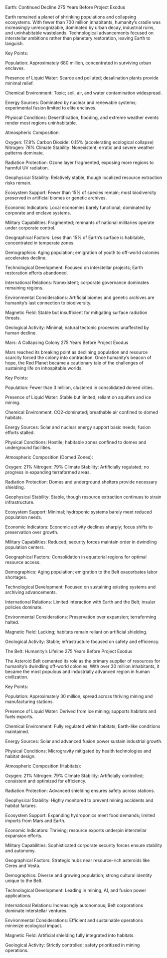 Earth: Continued Decline
275 Years Before Project Exodus

Earth remained a planet of shrinking populations and collapsing ecosystems. With fewer than 700 million inhabitants, humanity’s cradle was increasingly unrecognizable, dominated by urban decay, industrial ruins, and uninhabitable wastelands. Technological advancements focused on interstellar ambitions rather than planetary restoration, leaving Earth to languish.

Key Points:

Population: Approximately 680 million, concentrated in surviving urban enclaves.

Presence of Liquid Water: Scarce and polluted; desalination plants provide minimal relief.

Chemical Environment: Toxic; soil, air, and water contamination widespread.

Energy Sources: Dominated by nuclear and renewable systems; experimental fusion limited to elite enclaves.

Physical Conditions: Desertification, flooding, and extreme weather events render most regions uninhabitable.

Atmospheric Composition:

Oxygen: 17.8%
Carbon Dioxide: 0.15% (accelerating ecological collapse)
Nitrogen: 78%
Climate Stability: Nonexistent; erratic and severe weather patterns dominate.

Radiation Protection: Ozone layer fragmented, exposing more regions to harmful UV radiation.

Geophysical Stability: Relatively stable, though localized resource extraction risks remain.

Ecosystem Support: Fewer than 15% of species remain; most biodiversity preserved in artificial biomes or genetic archives.

Economic Indicators: Local economies barely functional; dominated by corporate and enclave systems.

Military Capabilities: Fragmented; remnants of national militaries operate under corporate control.

Geographical Factors: Less than 15% of Earth’s surface is habitable, concentrated in temperate zones.

Demographics: Aging population; emigration of youth to off-world colonies accelerates decline.

Technological Development: Focused on interstellar projects; Earth restoration efforts abandoned.

International Relations: Nonexistent; corporate governance dominates remaining regions.

Environmental Considerations: Artificial biomes and genetic archives are humanity’s last connection to biodiversity.

Magnetic Field: Stable but insufficient for mitigating surface radiation threats.

Geological Activity: Minimal; natural tectonic processes unaffected by human decline.

Mars: A Collapsing Colony
275 Years Before Project Exodus

Mars reached its breaking point as declining population and resource scarcity forced the colony into contraction. Once humanity’s beacon of hope, the Red Planet became a cautionary tale of the challenges of sustaining life on inhospitable worlds.

Key Points:

Population: Fewer than 3 million, clustered in consolidated domed cities.

Presence of Liquid Water: Stable but limited; reliant on aquifers and ice mining.

Chemical Environment: CO2-dominated; breathable air confined to domed habitats.

Energy Sources: Solar and nuclear energy support basic needs; fusion efforts stalled.

Physical Conditions: Hostile; habitable zones confined to domes and underground facilities.

Atmospheric Composition (Domed Zones):

Oxygen: 21%
Nitrogen: 79%
Climate Stability: Artificially regulated; no progress in expanding terraformed areas.

Radiation Protection: Domes and underground shelters provide necessary shielding.

Geophysical Stability: Stable, though resource extraction continues to strain infrastructure.

Ecosystem Support: Minimal; hydroponic systems barely meet reduced population needs.

Economic Indicators: Economic activity declines sharply; focus shifts to preservation over growth.

Military Capabilities: Reduced; security forces maintain order in dwindling population centers.

Geographical Factors: Consolidation in equatorial regions for optimal resource access.

Demographics: Aging population; emigration to the Belt exacerbates labor shortages.

Technological Development: Focused on sustaining existing systems and archiving advancements.

International Relations: Limited interaction with Earth and the Belt; insular policies dominate.

Environmental Considerations: Preservation over expansion; terraforming halted.

Magnetic Field: Lacking; habitats remain reliant on artificial shielding.

Geological Activity: Stable; infrastructure focused on safety and efficiency.

The Belt: Humanity’s Lifeline
275 Years Before Project Exodus

The Asteroid Belt cemented its role as the primary supplier of resources for humanity’s dwindling off-world colonies. With over 30 million inhabitants, it became the most populous and industrially advanced region in human civilization.

Key Points:

Population: Approximately 30 million, spread across thriving mining and manufacturing stations.

Presence of Liquid Water: Derived from ice mining; supports habitats and fuels exports.

Chemical Environment: Fully regulated within habitats; Earth-like conditions maintained.

Energy Sources: Solar and advanced fusion power sustain industrial growth.

Physical Conditions: Microgravity mitigated by health technologies and habitat design.

Atmospheric Composition (Habitats):

Oxygen: 21%
Nitrogen: 79%
Climate Stability: Artificially controlled; consistent and optimized for efficiency.

Radiation Protection: Advanced shielding ensures safety across stations.

Geophysical Stability: Highly monitored to prevent mining accidents and habitat failures.

Ecosystem Support: Expanding hydroponics meet food demands; limited imports from Mars and Earth.

Economic Indicators: Thriving; resource exports underpin interstellar expansion efforts.

Military Capabilities: Sophisticated corporate security forces ensure stability and autonomy.

Geographical Factors: Strategic hubs near resource-rich asteroids like Ceres and Vesta.

Demographics: Diverse and growing population; strong cultural identity unique to the Belt.

Technological Development: Leading in mining, AI, and fusion power applications.

International Relations: Increasingly autonomous; Belt corporations dominate interstellar ventures.

Environmental Considerations: Efficient and sustainable operations minimize ecological impact.

Magnetic Field: Artificial shielding fully integrated into habitats.

Geological Activity: Strictly controlled; safety prioritized in mining operations.
